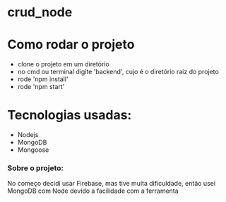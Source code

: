 # crud_node

# Como rodar o projeto
- clone o projeto em um diretório
- no cmd ou terminal digite 'backend', cujo é o diretório raiz do projeto
- rode 'npm install'
- rode 'npm start'

# Tecnologias usadas:

- Nodejs
- MongoDB
- Mongoose
### Sobre o projeto:
No começo decidi usar Firebase, mas tive muita dificuldade, então usei MongoDB com Node devido a facilidade com a ferramenta
